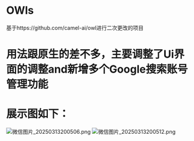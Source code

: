 # OWls
基于https://github.com/camel-ai/owl进行二次更改的项目
# 用法跟原生的差不多，主要调整了Ui界面的调整and新增多个Google搜索账号管理功能
# 展示图如下：
<img src="https://img.picui.cn/free/2025/03/13/67d2ca1cc0a97.png" alt="微信图片_20250313200506.png" title="微信图片_20250313200506.png" />
<img src="https://img.picui.cn/free/2025/03/13/67d2ca1cc9956.png" alt="微信图片_20250313200512.png" title="微信图片_20250313200512.png" />
